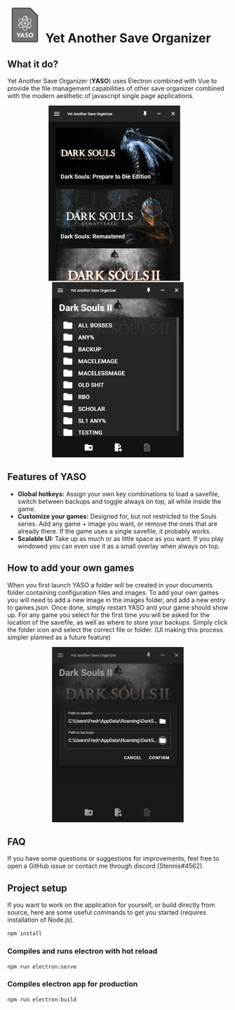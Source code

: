 # <img src="build/icon.png" height="80"/> Yet Another Save Organizer

## What it do?
Yet Another Save Organizer (<b>YASO</b>) uses Electron combined with Vue to provide the file management capabilities of other save organizer combined with the modern aesthetic of javascript single page applications.

<p align="center">
    <img src="screenshots/main.jpg" height="400"/> &nbsp; &nbsp; <img src="screenshots/game_main.jpg" height="400"/>
</p>

## Features of YASO
- <b>Global hotkeys:</b> Assign your own key combinations to load a savefile, switch between backups and toggle always on top, all while inside the game.
- <b>Customize your games:</b> Designed for, but not restricted to the Souls series. Add any game + image you want, or remove the ones that are already there. If the game uses a single savefile, it probably works.
- <b>Scalable UI:</b> Take up as much or as little space as you want. If you play windowed you can even use it as a small overlay when always on top.

## How to add your own games
When you first launch YASO a folder will be created in your documents folder containing configuration files and images. To add your own games you will need to add a new image in the images folder, and add a new entry to games.json. Once done, simply restart YASO and your game should show up. For any game you select for the first time you will be asked for the location of the savefile, as well as where to store your backups. Simply click the folder icon and select the correct file or folder. (UI making this process simpler planned as a future feature)

<p align="center">
    <img src="screenshots/game_new.jpg" height="400"/>
</p>

## FAQ
If you have some questions or suggestions for improvements, feel free to open a GitHub issue or contact me through discord (Stennis#4562).

## Project setup
If you want to work on the application for yourself, or build directly from source, here are some useful commands to get you started (requires installation of Node.js).

```
npm install
```

### Compiles and runs electron with hot reload
```
npm run electron:serve
```

### Compiles electron app for production
```
npm run electron:build
```
